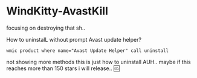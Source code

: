 # WindKitty-AvastKill
focusing on destroying that sh..


How to uninstalL without prompt Avast update helper?

```shell
wmic product where name="Avast Update Helper" call uninstall
```

not showing more methods this is just how to uninstall AUH.. maybe if this reaches more than 150 stars i will release.. 🆒
